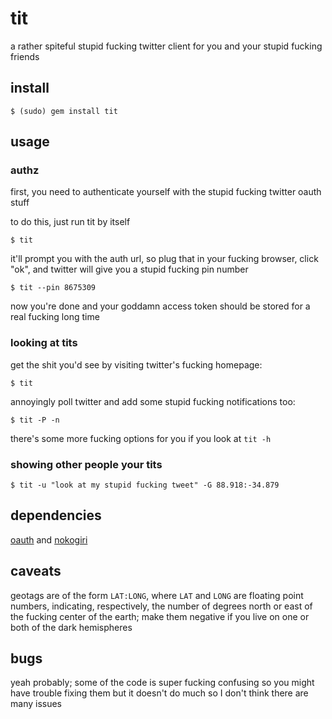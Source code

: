 tit
===

a rather spiteful stupid fucking twitter client for you and your stupid fucking
friends

install
-------

    $ (sudo) gem install tit

usage
-----

### authz ###

first, you need to authenticate yourself with the stupid fucking twitter oauth
stuff

to do this, just run tit by itself

    $ tit

it'll prompt you with the auth url, so plug that in your fucking browser, click
"ok", and twitter will give you a stupid fucking pin number

    $ tit --pin 8675309

now you're done and your goddamn access token should be stored for a real
fucking long time

### looking at tits ###

get the shit you'd see by visiting twitter's fucking homepage:

    $ tit

annoyingly poll twitter and add some stupid fucking notifications too:

    $ tit -P -n

there's some more fucking options for you if you look at `tit -h`

### showing other people your tits ###

    $ tit -u "look at my stupid fucking tweet" -G 88.918:-34.879

dependencies
------------

[oauth][] and [nokogiri][]

[oauth]: http://oauth.rubyforge.org/
[nokogiri]: http://nokogiri.org/

caveats
-------

geotags are of the form `LAT:LONG`, where `LAT` and `LONG` are floating point
numbers, indicating, respectively, the number of degrees north or east of the
fucking center of the earth; make them negative if you live on one or both of
the dark hemispheres

bugs
----

yeah probably; some of the code is super fucking confusing so you might have
trouble fixing them but it doesn't do much so I don't think there are many
issues
